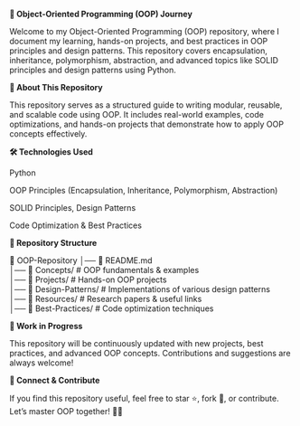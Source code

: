 **🔷 Object-Oriented Programming (OOP) Journey**

Welcome to my Object-Oriented Programming (OOP) repository, where I document my learning, hands-on projects, and best practices in OOP principles and design patterns. This repository covers encapsulation, inheritance, polymorphism, abstraction, and advanced topics like SOLID principles and design patterns using Python.

**📌 About This Repository**

This repository serves as a structured guide to writing modular, reusable, and scalable code using OOP. It includes real-world examples, code optimizations, and hands-on projects that demonstrate how to apply OOP concepts effectively.

**🛠 Technologies Used**

Python

OOP Principles (Encapsulation, Inheritance, Polymorphism, Abstraction)

SOLID Principles, Design Patterns

Code Optimization & Best Practices

**📂 Repository Structure**

📁 OOP-Repository
│── 📄 README.md  
│── 📁 Concepts/            # OOP fundamentals & examples  
│── 📁 Projects/            # Hands-on OOP projects  
│── 📁 Design-Patterns/     # Implementations of various design patterns  
│── 📁 Resources/           # Research papers & useful links  
│── 📁 Best-Practices/      # Code optimization techniques  

**🚧 Work in Progress**

This repository will be continuously updated with new projects, best practices, and advanced OOP concepts. Contributions and suggestions are always welcome!

**🤝 Connect & Contribute**

If you find this repository useful, feel free to star ⭐, fork 🍴, or contribute. Let’s master OOP together! 🔷🚀

